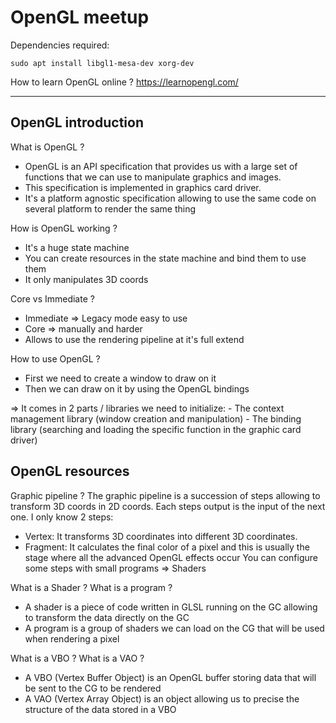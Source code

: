 # OpenGL meetup

Dependencies required:
```
sudo apt install libgl1-mesa-dev xorg-dev
```

How to learn OpenGL online ?
https://learnopengl.com/


----

OpenGL introduction
-------------------

What is OpenGL ?
- OpenGL is an API specification that provides us with a large set of functions that we can use to manipulate graphics and images.
- This specification is implemented in graphics card driver.
- It's a platform agnostic specification allowing to use the same code on several platform to render the same thing 

How is OpenGL working ?
- It's a huge state machine
- You can create resources in the state machine and bind them to use them
- It only manipulates 3D coords

Core vs Immediate ?
- Immediate => Legacy mode easy to use
- Core => manually and harder 
- Allows to use the rendering pipeline at it's full extend 

How to use OpenGL ?
- First we need to create a window to draw on it 
- Then we can draw on it by using the OpenGL bindings  

=> It comes in 2 parts / libraries we need to initialize:
    - The context management library (window creation and manipulation) 
    - The binding library (searching and loading the specific function in the graphic card driver)


OpenGL resources
----------------

Graphic pipeline ?
The graphic pipeline is a succession of steps allowing to transform 3D coords in 2D coords.
Each steps output is the input of the next one. I only know 2 steps:
 - Vertex: It transforms 3D coordinates into different 3D coordinates. 
 - Fragment: It calculates the final color of a pixel and this is usually the stage where all the advanced OpenGL effects occur
You can configure some steps with small programs => Shaders

What is a Shader ? What is a program ?
- A shader is a piece of code written in GLSL running on the GC allowing to transform the data directly on the GC
- A program is a group of shaders we can load on the CG that will be used when rendering a pixel 

What is a VBO ? What is a VAO ?
- A VBO (Vertex Buffer Object) is an OpenGL buffer storing data that will be sent to the CG to be rendered
- A VAO (Vertex Array Object) is an object allowing us to precise the structure of the data stored in a VBO   
